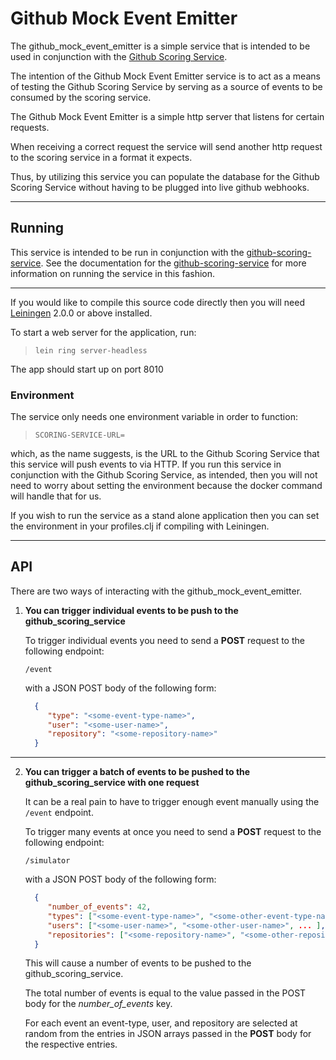 # Github Mock Event Emitter

The github_mock_event_emitter is a simple service that is intended to be used in conjunction with the [Github Scoring Service](https://github.com/robert-pierce/github_scoring_service). 

The intention of the Github Mock Event Emitter service is to act as a means of testing the Github Scoring Service by serving as a source of events to be consumed by the scoring service. 

The Github Mock Event Emitter is a simple http server that listens for certain requests. 

When receiving a correct request the service will send another http request to the scoring service in a format it expects. 

Thus, by utilizing this service you can populate the database for the Github Scoring Service without having to be plugged into live github webhooks.

***
## Running
This service is intended to be run in conjunction with the [github-scoring-service](https://github.com/robert-pierce/github_scoring_service). See the documentation for the [github-scoring-service](https://github.com/robert-pierce/github_scoring_service) for more information on running the service in this fashion.

***
If you would like to compile this source code directly then you will need [Leiningen][] 2.0.0 or above installed.

[leiningen]: https://github.com/technomancy/leiningen

To start a web server for the application, run:

>`lein ring server-headless`

The app should start up on port 8010

### Environment
The service only needs one environment variable in order to function:
    
>`SCORING-SERVICE-URL=`
    
which, as the name suggests, is the URL to the Github Scoring Service that this service will push events to via HTTP.
If you run this service in conjunction with the Github Scoring Service, as intended, then you will not need to worry about setting the environment because the docker command will handle that for us.

If you wish to run the service as a stand alone application then you can set the environment in your profiles.clj if compiling with Leiningen.

***
## API
There are two ways of interacting with the github_mock_event_emitter.

1. **You can trigger individual events to be push to the github_scoring_service**
  
    To trigger individual events you need to send a **POST** request to the following endpoint:
     
     `/event`
     
     with a JSON POST body of the following form:
     ```json
       {
          "type": "<some-event-type-name>",
          "user": "<some-user-name>",
          "repository": "<some-repository-name>"
       }
    ```
*** 
2. **You can trigger a batch of events to be pushed to the github_scoring_service with one request**
    
    It can be a real pain to have to trigger enough event manually using the `/event` endpoint. 
    
    To trigger many events at once you need to send a **POST** request to the following endpoint:
     
     `/simulator`
     
     with a JSON POST body of the following form:
     ```json
       {
          "number_of_events": 42,
          "types": ["<some-event-type-name>", "<some-other-event-type-name>", ...],
          "users": ["<some-user-name>", "<some-other-user-name>", ... ],
          "repositories": ["<some-repository-name>", "<some-other-repository-name>", ...]
       }
    ```
    
    This will cause a number of events to be pushed to the github_scoring_service. 
    
    The total number of events is equal to the value passed in the POST body for the _number_of_events_ key. 
    
    For each event an event-type, user, and repository are selected at random from the entries in JSON arrays passed in the **POST** body for the respective entries.
